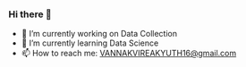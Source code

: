 ### Hi there 👋

- 🔭 I’m currently working on Data Collection
- 🌱 I’m currently learning Data Science
- 📫 How to reach me: VANNAKVIREAKYUTH16@gmail.com

<!--
**VannakVireakYuth/VannakVireakYuth** is a ✨ _special_ ✨ repository because its `README.md` (this file) appears on your GitHub profile.

Here are some ideas to get you started:

- 🔭 I’m currently working on ...
- 🌱 I’m currently learning ...
- 👯 I’m looking to collaborate on ...
- 🤔 I’m looking for help with ...
- 💬 Ask me about ...
- 📫 How to reach me: ...
- 😄 Pronouns: ...
- ⚡ Fun fact: ...
-->
